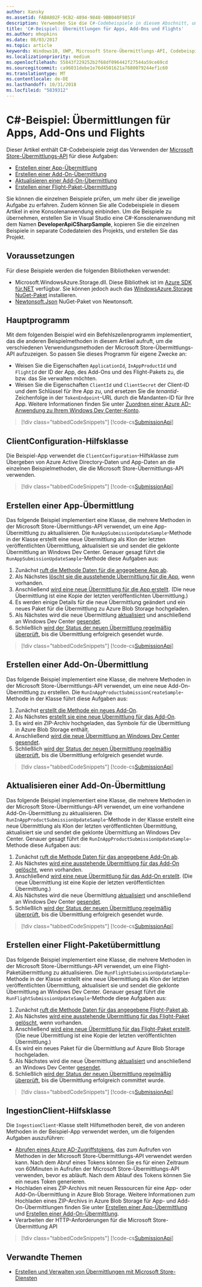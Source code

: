 ```yaml
---
author: Xansky
ms.assetid: FABA802F-9CB2-4894-9848-9BB040F9851F
description: Verwenden Sie die C#-Codebeispiele in diesem Abschnitt, um mehr über die Verwendung der Microsoft Store-Übermittlungs-API zu erfahren.
title: 'C#-Beispiel: Übermittlungen für Apps, Add-Ons und Flights'
ms.author: mhopkins
ms.date: 08/03/2017
ms.topic: article
keywords: Windows10, UWP, Microsoft Store-Übermittlungs-API, Codebeispiele, C#
ms.localizationpriority: medium
ms.openlocfilehash: 55843f229252b2f68df096442f27544a59ce69cd
ms.sourcegitcommit: ca96031debe1e76d4501621a7680079244ef1c60
ms.translationtype: MT
ms.contentlocale: de-DE
ms.lasthandoff: 10/31/2018
ms.locfileid: "5839312"
---
```

# <a name="c-sample-submissions-for-apps-add-ons-and-flights"></a>C\#-Beispiel: Übermittlungen für Apps, Add-Ons und Flights

Dieser Artikel enthält C#-Codebeispiele zeigt das Verwenden der [Microsoft Store-Übermittlungs-API](create-and-manage-submissions-using-windows-store-services.md) für diese Aufgaben:

* [Erstellen einer App-Übermittlung](#create-app-submission)
* [Erstellen einer Add-On-Übermittlung](#create-add-on-submission)
* [Aktualisieren einer Add-On-Übermittlung](#update-add-on-submission)
* [Erstellen einer Flight-Paket-Übermittlung](#create-flight-submission)

Sie können die einzelnen Beispiele prüfen, um mehr über die jeweilige Aufgabe zu erfahren. Zudem können Sie alle Codebeispiele in diesem Artikel in eine Konsolenanwendung einbinden. Um die Beispiele zu übernehmen, erstellen Sie in Visual Studio eine C#-Konsolenanwendung mit dem Namen **DeveloperApiCSharpSample**, kopieren Sie die einzelnen Beispiele in separate Codedateien des Projekts, und erstellen Sie das Projekt.

## <a name="prerequisites"></a>Voraussetzungen

Für diese Beispiele werden die folgenden Bibliotheken verwendet:

* Microsoft.WindowsAzure.Storage.dll. Diese Bibliothek ist im [Azure SDK für.NET](https://azure.microsoft.com/downloads/) verfügbar. Sie können jedoch auch das [WindowsAzure.Storage NuGet-Paket](https://www.nuget.org/packages/WindowsAzure.Storage) installieren.
* [Newtonsoft.Json](http://www.newtonsoft.com/json) NuGet-Paket von Newtonsoft.

## <a name="main-program"></a>Hauptprogramm

Mit dem folgenden Beispiel wird ein Befehlszeilenprogramm implementiert, das die anderen Beispielmethoden in diesem Artikel aufruft, um die verschiedenen Verwendungsmethoden der Microsoft Store-Übermittlungs-API aufzuzeigen. So passen Sie dieses Programm für eigene Zwecke an:

* Weisen Sie die Eigenschaften ```ApplicationId```, ```InAppProductId``` und ```FlightId``` der ID der App, des Add-Ons und des Flight-Pakets zu, die bzw. das Sie verwalten möchten.
* Weisen Sie die Eigenschaften ```ClientId``` und ```ClientSecret``` der Client-ID und dem Schlüssel für Ihre App zu, und ersetzen Sie die *tenantid*-Zeichenfolge in der ```TokenEndpoint```-URL durch die Mandanten-ID für Ihre App. Weitere Informationen finden Sie unter [Zuordnen einer Azure AD-Anwendung zu Ihrem Windows Dev Center-Konto](create-and-manage-submissions-using-windows-store-services.md#how-to-associate-an-azure-ad-application-with-your-windows-dev-center-account).

> [!div class="tabbedCodeSnippets"]
[!code-cs[SubmissionApi](./code/StoreServicesExamples_Submission/cs/Program.cs#Main)]

<span id="clientconfiguration" />

## <a name="clientconfiguration-helper-class"></a>ClientConfiguration-Hilfsklasse

Die Beispiel-App verwendet die ```ClientConfiguration```-Hilfsklasse zum Übergeben von Azure Active Directory-Daten und App-Daten an die einzelnen Beispielmethoden, die die Microsoft Store-Übermittlungs-API verwenden.

> [!div class="tabbedCodeSnippets"]
[!code-cs[SubmissionApi](./code/StoreServicesExamples_Submission/cs/ClientConfiguration.cs#ClientConfiguration)]

<span id="create-app-submission" />

## <a name="create-an-app-submission"></a>Erstellen einer App-Übermittlung

Das folgende Beispiel implementiert eine Klasse, die mehrere Methoden in der Microsoft Store-Übermittlungs-API verwendet, um eine App-Übermittlung zu aktualisieren. Die ```RunAppSubmissionUpdateSample```-Methode in der Klasse erstellt eine neue Übermittlung als Klon der letzten veröffentlichten Übermittlung, aktualisiert sie und sendet die geklonte Übermittlung an Windows Dev Center. Genauer gesagt führt die ```RunAppSubmissionUpdateSample```-Methode diese Aufgaben aus:

1. Zunächst [ruft die Methode Daten für die angegebene App ab](get-an-app.md).
2. Als Nächstes [löscht sie die ausstehende Übermittlung für die App](delete-an-app-submission.md), wenn vorhanden.
3. Anschließend [wird eine neue Übermittlung für die App erstellt](create-an-app-submission.md). (Die neue Übermittlung ist eine Kopie der letzten veröffentlichten Übermittlung.)
4. Es werden einige Details für die neue Übermittlung geändert und ein neues Paket für die Übermittlung zu Azure Blob Storage hochgeladen.
5. Als Nächstes wird die neue Übermittlung [aktualisiert](update-an-app-submission.md) und anschließend an Windows Dev Center [gesendet](commit-an-app-submission.md).
6. Schließlich [wird der Status der neuen Übermittlung regelmäßig überprüft](get-status-for-an-app-submission.md), bis die Übermittlung erfolgreich gesendet wurde.

> [!div class="tabbedCodeSnippets"]
[!code-cs[SubmissionApi](./code/StoreServicesExamples_Submission/cs/AppSubmissionUpdateSample.cs#AppSubmissionUpdateSample)]

<span id="create-add-on-submission" />

## <a name="create-an-add-on-submission"></a>Erstellen einer Add-On-Übermittlung

Das folgende Beispiel implementiert eine Klasse, die mehrere Methoden in der Microsoft Store-Übermittlungs-API verwendet, um eine neue Add-On-Übermittlung zu erstellen. Die ```RunInAppProductSubmissionCreateSample```-Methode in der Klasse führt diese Aufgaben aus:

1. Zunächst [erstellt die Methode ein neues Add-On](create-an-add-on.md).
2. Als Nächstes [erstellt sie eine neue Übermittlung für das Add-On](create-an-add-on-submission.md).
3. Es wird ein ZIP-Archiv hochgeladen, das Symbole für die Übermittlung in Azure Blob Storage enthält.
4. Anschließend [wird die neue Übermittlung an Windows Dev Center gesendet](commit-an-add-on-submission.md).
5. Schließlich [wird der Status der neuen Übermittlung regelmäßig überprüft](get-status-for-an-add-on-submission.md), bis die Übermittlung erfolgreich gesendet wurde.

> [!div class="tabbedCodeSnippets"]
[!code-cs[SubmissionApi](./code/StoreServicesExamples_Submission/cs/InAppProductSubmissionCreateSample.cs#InAppProductSubmissionCreateSample)]

<span id="update-add-on-submission" />

## <a name="update-an-add-on-submission"></a>Aktualisieren einer Add-On-Übermittlung

Das folgende Beispiel implementiert eine Klasse, die mehrere Methoden in der Microsoft Store-Übermittlungs-API verwendet, um eine vorhandene Add-On-Übermittlung zu aktualisieren. Die ```RunInAppProductSubmissionUpdateSample```-Methode in der Klasse erstellt eine neue Übermittlung als Klon der letzten veröffentlichten Übermittlung, aktualisiert sie und sendet die geklonte Übermittlung an Windows Dev Center. Genauer gesagt führt die ```RunInAppProductSubmissionUpdateSample```-Methode diese Aufgaben aus:

1. Zunächst [ruft die Methode Daten für das angegebene Add-On ab](get-an-add-on.md).
2. Als Nächstes [wird eine ausstehende Übermittlung für das Add-On gelöscht](delete-an-add-on-submission.md), wenn vorhanden.
3. Anschließend [wird eine neue Übermittlung für das Add-On erstellt](create-an-add-on-submission.md). (Die neue Übermittlung ist eine Kopie der letzten veröffentlichten Übermittlung.)
5. Als Nächstes wird die neue Übermittlung [aktualisiert](update-an-add-on-submission.md) und anschließend an Windows Dev Center [gesendet](commit-an-add-on-submission.md).
6. Schließlich [wird der Status der neuen Übermittlung regelmäßig überprüft](get-status-for-an-add-on-submission.md), bis die Übermittlung erfolgreich gesendet wurde.

> [!div class="tabbedCodeSnippets"]
[!code-cs[SubmissionApi](./code/StoreServicesExamples_Submission/cs/InAppProductSubmissionUpdateSample.cs#InAppProductSubmissionUpdateSample)]

<span id="create-flight-submission" />

## <a name="create-a-package-flight-submission"></a>Erstellen einer Flight-Paketübermittlung

Das folgende Beispiel implementiert eine Klasse, die mehrere Methoden in der Microsoft Store-Übermittlungs-API verwendet, um eine Flight-Paketübermittlung zu aktualisieren. Die ```RunFlightSubmissionUpdateSample```-Methode in der Klasse erstellt eine neue Übermittlung als Klon der letzten veröffentlichten Übermittlung, aktualisiert sie und sendet die geklonte Übermittlung an Windows Dev Center. Genauer gesagt führt die ```RunFlightSubmissionUpdateSample```-Methode diese Aufgaben aus:

1. Zunächst [ruft die Methode Daten für das angegebene Flight-Paket ab](get-a-flight.md).
2. Als Nächstes [wird eine ausstehende Übermittlung für das Flight-Paket gelöscht](delete-a-flight-submission.md), wenn vorhanden.
3. Anschließend [wird eine neue Übermittlung für das Flight-Paket erstellt](create-a-flight-submission.md). (Die neue Übermittlung ist eine Kopie der letzten veröffentlichten Übermittlung.)
4. Es wird ein neues Paket für die Übermittlung auf Azure Blob Storage hochgeladen.
5. Als Nächstes wird die neue Übermittlung [aktualisiert](update-a-flight-submission.md) und anschließend an Windows Dev Center [gesendet](commit-a-flight-submission.md).
6. Schließlich [wird der Status der neuen Übermittlung regelmäßig überprüft](get-status-for-a-flight-submission.md), bis die Übermittlung erfolgreich committet wurde.

> [!div class="tabbedCodeSnippets"]
[!code-cs[SubmissionApi](./code/StoreServicesExamples_Submission/cs/FlightSubmissionUpdateSample.cs#FlightSubmissionUpdateSample)]

<span id="ingestionclient" />

## <a name="ingestionclient-helper-class"></a>IngestionClient-Hilfsklasse

Die ```IngestionClient```-Klasse stellt Hilfsmethoden bereit, die von anderen Methoden in der Beispiel-App verwendet werden, um die folgenden Aufgaben auszuführen:

* [Abrufen eines Azure AD-Zugriffstokens](create-and-manage-submissions-using-windows-store-services.md#obtain-an-azure-ad-access-token), das zum Aufrufen von Methoden in der Microsoft Store-Übermittlungs-API verwendet werden kann. Nach dem Abruf eines Tokens können Sie es für einen Zeitraum von 60Minuten in Aufrufen der Microsoft Store-Übermittlungs-API verwenden, bevor es abläuft. Nach dem Ablauf des Tokens können Sie ein neues Token generieren.
* Hochladen eines ZIP-Archivs mit neuen Ressourcen für eine App- oder Add-On-Übermittlung in Azure Blob Storage. Weitere Informationen zum Hochladen eines ZIP-Archivs in Azure Blob Storage für App- und Add-On-Übermittlungen finden Sie unter [Erstellen einer App-Übermittlung](manage-app-submissions.md#create-an-app-submission) und [Erstellen einer Add-On-Übermittlung](manage-add-on-submissions.md#create-an-add-on-submission).
* Verarbeiten der HTTP-Anforderungen für die Microsoft Store-Übermittlung API

> [!div class="tabbedCodeSnippets"]
[!code-cs[SubmissionApi](./code/StoreServicesExamples_Submission/cs/IngestionClient.cs#IngestionClient)]

## <a name="related-topics"></a>Verwandte Themen

* [Erstellen und Verwalten von Übermittlungen mit Microsoft Store-Diensten](create-and-manage-submissions-using-windows-store-services.md)
